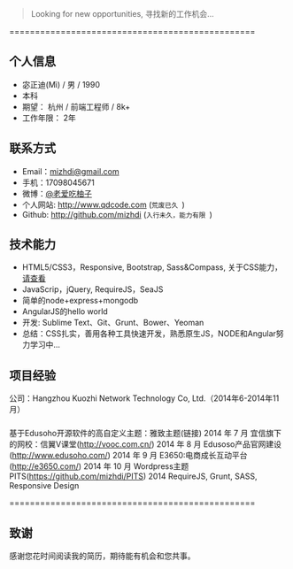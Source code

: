 >Looking for new opportunities, 寻找新的工作机会...

================================================

## 个人信息
- 宓正迪(Mì) / 男 / 1990
- 本科
- 期望： 杭州 / 前端工程师 / 8k+
- 工作年限： 2年


## 联系方式
- Email：<mizhdi@gmail.com>
- 手机：17098045671
- 微博：[@老爱吃柚子](http://weibo.com/208882431/)
- 个人网站: http://www.qdcode.com (```荒废已久 ```)
- Github: http://github.com/mizhdi (```入行未久，能力有限 ```)

## 技术能力
- HTML5/CSS3，Responsive, Bootstrap, Sass&Compass,  关于CSS能力，[请查看](https://www.evernote.com/shard/s63/sh/8ea9d850-eec4-41f5-8ad6-d388b0816053/76b2227e8777203f4840dfc0ca1eec43)
- JavaScrip，jQuery, RequireJS，SeaJS
- 简单的node+express+mongodb
- AngularJS的hello world
- 开发: Sublime Text、Git、Grunt、Bower、Yeoman
- 总结：CSS扎实，善用各种工具快速开发，熟悉原生JS，NODE和Angular努力学习中...

## 项目经验
公司：Hangzhou Kuozhi Network Technology Co, Ltd.（2014年6-2014年11月）
### 
基于Edusoho开源软件的高自定义主题：雅致主题(链接)
2014 年 7 月
宜信旗下的网校：信翼V课堂(http://vooc.com.cn/)
2014 年 8 月
Edusoso产品官网建设(http://www.edusoho.com/)
2014 年 9 月
E3650:电商成长互动平台(http://e3650.com/)
2014 年 10 月
Wordpress主题PITS(https://github.com/mizhdi/PITS)
2014
RequireJS, Grunt, SASS, Responsive Design

================================================
## 致谢
感谢您花时间阅读我的简历，期待能有机会和您共事。
